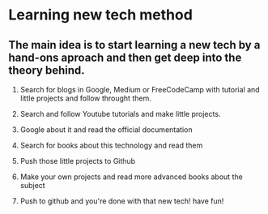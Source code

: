 # Learning new tech method

## The main idea is to start learning a new tech by a hand-ons aproach and then get deep into the theory behind.

1. Search for blogs in Google, Medium or FreeCodeCamp with tutorial and little projects and follow throught them.

2. Search and follow Youtube tutorials and make little projects.

3. Google about it and read the official documentation

4. Search for books about this technology and read them

5. Push those little projects to Github

6. Make your own projects and read more advanced books about the subject

7. Push to github and you're done with that new tech! have fun!
